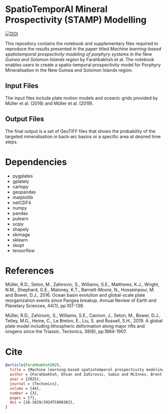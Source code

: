 # SpatioTemporAl Mineral Prospectivity (STAMP) Modelling

[![DOI](https://zenodo.org/badge/587157997.svg)](https://zenodo.org/doi/10.5281/zenodo.10976576)

This repository contains the notebook and supplementary files required to reproduce the results presented in the paper titled _Machine learning-based spatiotemporal prospectivity modeling of porphyry systems in the New Guinea and Solomon Islands region_ by Farahbakhsh et al. The notebook enables users to create a spatio-temporal prospectivity model for Porphyry Mineralisation in the New Guinea and Solomon Islands region.

## Input Files

The input files include plate motion models and oceanic grids provided by M&uuml;ller et al. (2016) and M&uuml;ller et al. (2019).

## Output Files

The final output is a set of GeoTIFF files that shows the probability of the targeted mineralisation in back-arc basins or a specific area at desired time steps.

# Dependencies

- pygplates
- gplately
- cartopy
- geopandas
- matplotlib
- netCDF4
- numpy
- pandas
- pulearn
- scipy
- shapely
- skimage
- sklearn
- skopt
- tensorflow

# References

M&uuml;ller, R.D., Seton, M., Zahirovic, S., Williams, S.E., Matthews, K.J., Wright, N.M., Shephard, G.E., Maloney, K.T., Barnett-Moore, N., Hosseinpour, M. and Bower, D.J., 2016. Ocean basin evolution and global-scale plate reorganization events since Pangea breakup. Annual Review of Earth and Planetary Sciences, 44(1), pp.107-138.

M&uuml;ller, R.D., Zahirovic, S., Williams, S.E., Cannon, J., Seton, M., Bower, D.J., Tetley, M.G., Heine, C., Le Breton, E., Liu, S. and Russell, S.H., 2019. A global plate model including lithospheric deformation along major rifts and orogens since the Triassic. Tectonics, 38(6), pp.1884-1907.

# Cite

```bib
@article{Farahbakhsh2025,
  title = {Machine learning-based spatiotemporal prospectivity modeling of porphyry systems in the New Guinea and Solomon Islands region},
  author = {Farahbakhsh, Ehsan and Zahirovic, Sabin and McInnes, Brent I. A. and Polanco, Sara and Kohlmann, Fabian and Seton, Maria and M{\"u}ller, R. Dietmar},
  year = {2025},
  journal = {Tectonics},
  volume = {44},
  number = {3},
  pages = {?},
  doi = {10.1029/2024TC008362},
}
```
